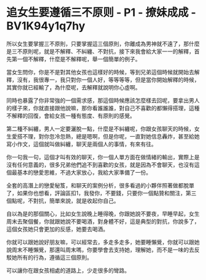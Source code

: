 # 追女生要遵循三不原则 - P1 - 撩妹成成 - BV1K94y1q7hy

所以女生要掌握三不原則，只要掌握這三個原則，你離成為男神就不遠了，那什麼是三不原則呢，就是不解釋、不糾纏、不對抗，接下來我會給大家一一的解釋，首先第一個不解釋，什麼是不解釋呢，舉一個簡單的例子。

當女生問你，你是不是對其他女孩也這樣好的時候，等到兄弟這個時候就開始去解釋，沒有，我很專一，我只對你一個人好，等等等等，但是當你開始解釋的時候，其實你就已經輸了，為什麼呢，去解釋就說明你心虛啊。

同時也暴露了你非常強的一個需求感，那這個時候應該怎麼樣去回呢，要拿出男人的樣子來，你就直接跟他說嘛，那你看誰誰誰，對自己不喜歡的都懶得搭理，這種不解釋的回復，會給女孩一種有態度、有原則的感覺。

第二種不糾纏，男人一定要灑脫一點，什麼是不糾纏呢，你跟女孩聊天的時候，女生愛搭不理，對你忽冷忽熱，總是嗯啊，但是你呢，一直對她信息轟炸，甚至給她寫小作文，這個就叫做糾纏，聊天是兩個人的事情，有來有往。

你一句我一句，這個才叫有效的聊天，你一個人單方面在做情緒的輸出，實際上是沒有任何意義的，很多兄弟他們追不到喜歡的女孩，就是因為不會聊天，也沒有這個最基本的戀愛思維，不過大家放心，我給大家準備了一份。

全套的高潛上的戀愛秘笈，和聊天的案例分析，很多看過的小夥伴照著做都脫單了，如果你也想看，評論區扣1，我發你，不要錢，只要你一個點贊和關注，第三個點呢，不對抗，簡單來說，就是收起你自己。

自以為是的那個關心，比如女生說晚上睡得晚，你跟她說不要夜，早睡早起，女生周末去聚個餐，你就跟她說不要喝酒，對身體不好，這是典型的對抗，你說多了，這個女孩她只會更加的反感，她要去喝酒。

你就可以跟她說好朋友嘛，可以經常去，多走多走多，她要睡懶覺，你就可以跟她說周末不睡懶覺，那還叫周末嗎，你要學會去支持她，理解她，而不是一味的去反駁她所有的行為，遵循這三個原則。

可以讓你在跟女孩相處的道路上，少走很多的彎路。